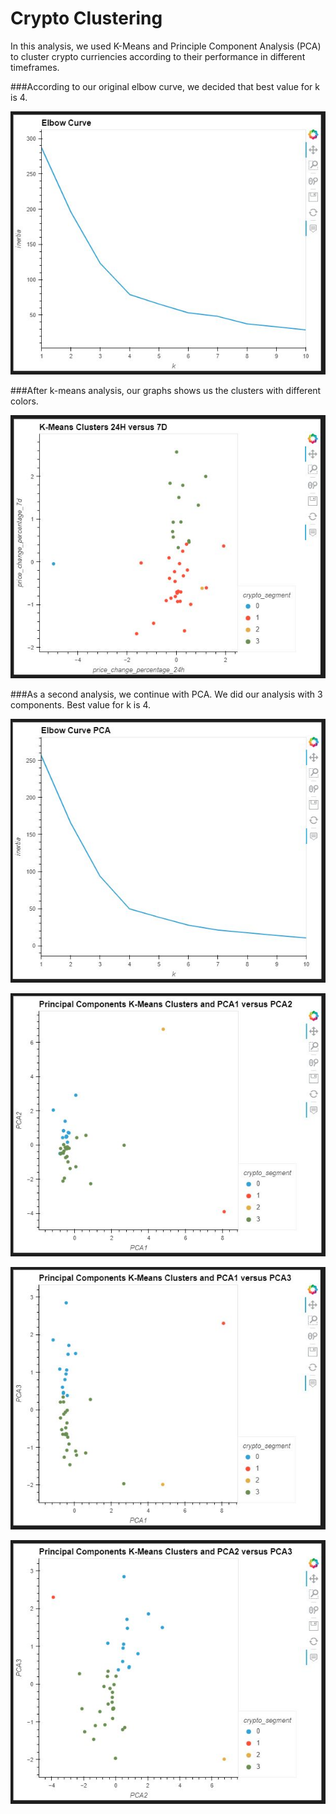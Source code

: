 # Crypto Clustering

In this analysis, we used K-Means and Principle Component Analysis (PCA) to cluster crypto curriencies according to their performance in different timeframes. 

###According to our original elbow curve, we decided that best value for k is 4.

![Original Elbow Curve](./Images/Original_Elbow_Curve.JPG)

###After k-means analysis, our graphs shows us the clusters with different colors.

![K-Means Clusters](./Images/k_mean_clusters.JPG)

###As a second analysis, we continue with PCA. We did our analysis with 3 components. Best value for k is 4. 

![Elbow Curve after PCA](./Images/PCA_Elbow_Curve.JPG)

![PCA CLusters with components 1 and 2](./Images/PCA_Clusters_pca1_pca2.JPG)

![PCA CLusters with components 1 and 3](./Images/PCA_Clusters_pca1_pca3.JPG)

![PCA CLusters with components 2 and 3](./Images/PCA_Clusters_pca2_pca3.JPG)


